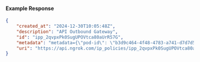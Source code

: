 <!-- Code generated for API Clients. DO NOT EDIT. -->

#### Example Response

```json
{
	"created_at": "2024-12-30T10:05:48Z",
	"description": "API Outbound Gateway",
	"id": "ipp_2qvpxPk0SugUPOVtca80aUrR57G",
	"metadata": "metadata={\"pod-id\": \"b3d9c464-4f48-4783-a741-d7d7d5db310f\"}",
	"uri": "https://api.ngrok.com/ip_policies/ipp_2qvpxPk0SugUPOVtca80aUrR57G"
}
```
